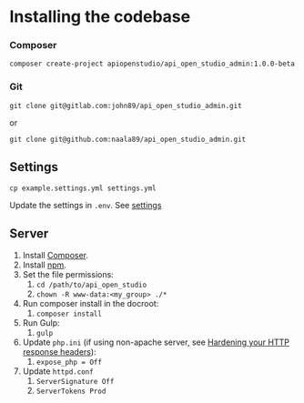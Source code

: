 Installing the codebase
=======================

### Composer

    composer create-project apiopenstudio/api_open_studio_admin:1.0.0-beta

### Git

    git clone git@gitlab.com:john89/api_open_studio_admin.git

or

    git clone git@github.com:naala89/api_open_studio_admin.git

Settings
--------

    cp example.settings.yml settings.yml

Update the settings in ```.env```.
See [settings](/installation/admin/settings.html)

Server
------

1. Install [Composer][composer].
2. Install [npm][nodejs].
3. Set the file permissions:
    1. ```cd /path/to/api_open_studio```
    2. ```chown -R www-data:<my_group> ./*```
4. Run composer install in the docroot:
    1. ```composer install```
4. Run Gulp:
    1. ```gulp```
5. Update ```php.ini``` (if using non-apache server,
   see [Hardening your HTTP response headers][hardening_headers]):
    1. ```expose_php = Off```
6. Update ```httpd.conf```
    1. ```ServerSignature Off```
    2. ```ServerTokens Prod```

[hardening_headers]: https://scotthelme.co.uk/hardening-your-http-response-headers/#removingheaders

[nodejs]: https://nodejs.org/en/download/package-manager/

[composer]: https://getcomposer.org/